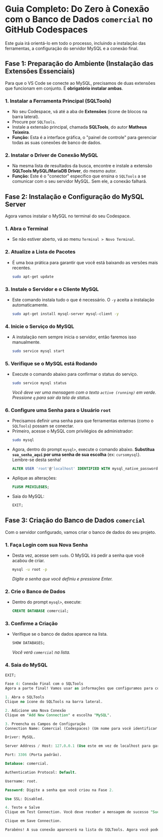 # Guia Completo: Do Zero à Conexão com o Banco de Dados `comercial` no GitHub Codespaces

Este guia irá orientá-lo em todo o processo, incluindo a instalação das ferramentas, a configuração do servidor MySQL e a conexão final.

## Fase 1: Preparação do Ambiente (Instalação das Extensões Essenciais)

Para que o VS Code se conecte ao MySQL, precisamos de duas extensões que funcionam em conjunto. É **obrigatório instalar ambas**.

### 1. Instalar a Ferramenta Principal (SQLTools)
* No seu Codespace, vá até a aba de **Extensões** (ícone de blocos na barra lateral).
* Procure por `SQLTools`.
* Instale a extensão principal, chamada **SQLTools**, do autor **Matheus Teixeira**.
* **Função:** Esta é a interface gráfica, o "painel de controle" para gerenciar todas as suas conexões de banco de dados.

### 2. Instalar o Driver de Conexão MySQL
* Na mesma lista de resultados da busca, encontre e instale a extensão **SQLTools MySQL/MariaDB Driver**, do mesmo autor.
* **Função:** Este é o "conector" específico que ensina o `SQLTools` a se comunicar com o seu servidor MySQL. Sem ele, a conexão falhará.

## Fase 2: Instalação e Configuração do MySQL Server

Agora vamos instalar o MySQL no terminal do seu Codespace.

### 1. Abra o Terminal
* Se não estiver aberto, vá ao menu `Terminal > Novo Terminal`.

### 2. Atualize a Lista de Pacotes
* É uma boa prática para garantir que você está baixando as versões mais recentes.
    ```bash
    sudo apt-get update
    ```

### 3. Instale o Servidor e o Cliente MySQL
* Este comando instala tudo o que é necessário. O `-y` aceita a instalação automaticamente.
    ```bash
    sudo apt-get install mysql-server mysql-client -y
    ```

### 4. Inicie o Serviço do MySQL
* A instalação nem sempre inicia o servidor, então faremos isso manualmente.
    ```bash
    sudo service mysql start
    ```

### 5. Verifique se o MySQL está Rodando
* Execute o comando abaixo para confirmar o status do serviço.
    ```bash
    sudo service mysql status
    ```
    *Você deve ver uma mensagem com o texto `active (running)` em verde. Pressione `q` para sair da tela de status.*

### 6. Configure uma Senha para o Usuário `root`
* Precisamos definir uma senha para que ferramentas externas (como o `SQLTools`) possam se conectar.
* Primeiro, acesse o MySQL com privilégios de administrador:
    ```bash
    sudo mysql
    ```
* Agora, dentro do prompt `mysql>`, execute o comando abaixo. **Substitua `sua_senha_aqui` por uma senha de sua escolha** (ex: `cursomysql`). Lembre-se desta senha!
    ```sql
    ALTER USER 'root'@'localhost' IDENTIFIED WITH mysql_native_password BY 'sua_senha_aqui';
    ```
* Aplique as alterações:
    ```sql
    FLUSH PRIVILEGES;
    ```
* Saia do MySQL:
    ```sql
    EXIT;
    ```

## Fase 3: Criação do Banco de Dados `comercial`

Com o servidor configurado, vamos criar o banco de dados do seu projeto.

### 1. Faça Login com sua Nova Senha
* Desta vez, acesse sem `sudo`. O MySQL irá pedir a senha que você acabou de criar.
    ```bash
    mysql -u root -p
    ```
    *Digite a senha que você definiu e pressione Enter.*

### 2. Crie o Banco de Dados
* Dentro do prompt `mysql>`, execute:
    ```sql
    CREATE DATABASE comercial;
    ```

### 3. Confirme a Criação
* Verifique se o banco de dados aparece na lista.
    ```sql
    SHOW DATABASES;
    ```
    *Você verá `comercial` na lista.*

### 4. Saia do MySQL
```sql
EXIT;

Fase 4: Conexão Final com o SQLTools
Agora a parte final! Vamos usar as informações que configuramos para conectar a ferramenta.

1. Abra o SQLTools
Clique no ícone do SQLTools na barra lateral.

2. Adicione uma Nova Conexão
Clique em "Add New Connection" e escolha "MySQL".

3. Preencha os Campos de Configuração
Connection Name: Comercial (Codespaces) (Um nome para você identificar a conexão).

Driver: MySQL.

Server Address / Host: 127.0.0.1 (Use este em vez de localhost para garantir uma conexão via TCP/IP, que é mais estável no Codespaces).

Port: 3306 (Porta padrão).

Database: comercial.

Authentication Protocol: Default.

Username: root.

Password: Digite a senha que você criou na Fase 2.

Use SSL: Disabled.

4. Teste e Salve
Clique em Test Connection. Você deve receber a mensagem de sucesso "Successfully connected!".

Clique em Save Connection.

Parabéns! A sua conexão aparecerá na lista do SQLTools. Agora você pode clicar nela para se conectar, abrir um novo arquivo .sql e começar a executar seus comandos para criar tabelas e popular seu banco de dados comercial.